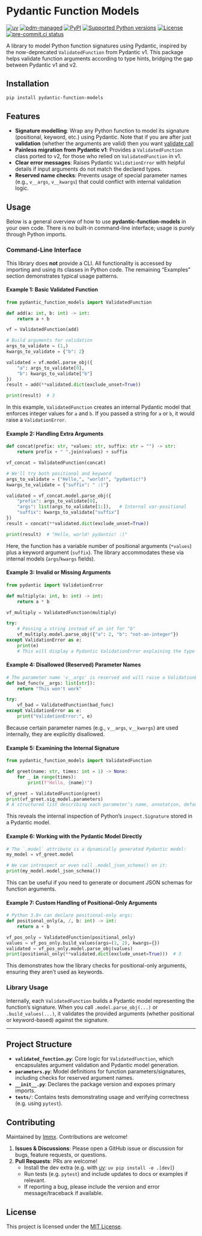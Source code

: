 # Pydantic Function Models

[![uv](https://img.shields.io/endpoint?url=https://raw.githubusercontent.com/astral-sh/uv/main/assets/badge/v0.json)](https://github.com/astral-sh/uv)
[![pdm-managed](https://img.shields.io/badge/pdm-managed-blueviolet)](https://pdm.fming.dev)
[![PyPI](https://img.shields.io/pypi/v/pydantic-function-models.svg)](https://pypi.org/project/pydantic-function-models)
[![Supported Python versions](https://img.shields.io/pypi/pyversions/pydantic-function-models.svg)](https://pypi.org/project/pydantic-function-models)
[![License](https://img.shields.io/pypi/l/pydantic-function-models.svg)](https://pypi.python.org/pypi/pydantic-function-models)
[![pre-commit.ci status](https://results.pre-commit.ci/badge/github/lmmx/pydantic-function-models/master.svg)](https://results.pre-commit.ci/latest/github/lmmx/pydantic-function-models/master)

A library to model Python function signatures using Pydantic, inspired by the now-deprecated `ValidatedFunction` from Pydantic v1. This package helps validate function arguments according to type hints, bridging the gap between Pydantic v1 and v2.

## Installation

```bash
pip install pydantic-function-models
```

## Features

- **Signature modelling**: Wrap any Python function to model its signature (positional, keyword, etc.) using Pydantic. Note that if you are after just **validation** (whether the arguments are valid) then  you want [validate call](https://docs.pydantic.dev/latest/api/validate_call/)
- **Painless migration from Pydantic v1**: Provides a `ValidatedFunction` class ported to v2, for those who relied on `ValidatedFunction` in v1.
- **Clear error messages**: Raises Pydantic `ValidationError` with helpful details if input arguments do not match the declared types.
- **Reserved name checks**: Prevents usage of special parameter names (e.g., `v__args`, `v__kwargs`) that could conflict with internal validation logic.

## Usage

Below is a general overview of how to use **pydantic-function-models** in your own code. There is no built-in command-line interface; usage is purely through Python imports.

### Command-Line Interface

This library does **not** provide a CLI. All functionality is accessed by importing and using its classes in Python code. The remaining “Examples” section demonstrates typical usage patterns.

#### Example 1: Basic Validated Function

```python
from pydantic_function_models import ValidatedFunction

def add(a: int, b: int) -> int:
    return a + b

vf = ValidatedFunction(add)

# Build arguments for validation
args_to_validate = (1,)
kwargs_to_validate = {"b": 2}

validated = vf.model.parse_obj({
    "a": args_to_validate[0],
    "b": kwargs_to_validate["b"]
})
result = add(**validated.dict(exclude_unset=True))

print(result)  # 3
```

In this example, `ValidatedFunction` creates an internal Pydantic model that enforces integer values for `a` and `b`. If you passed a string for `a` or `b`, it would raise a `ValidationError`.

#### Example 2: Handling Extra Arguments

```python
def concat(prefix: str, *values: str, suffix: str = "") -> str:
    return prefix + " ".join(values) + suffix

vf_concat = ValidatedFunction(concat)

# We'll try both positional and keyword
args_to_validate = ("Hello,", "world!", "pydantic!")
kwargs_to_validate = {"suffix": " :)"}

validated = vf_concat.model.parse_obj({
    "prefix": args_to_validate[0],
    "args": list(args_to_validate[1:]),   # Internal var-positional
    "suffix": kwargs_to_validate["suffix"]
})
result = concat(**validated.dict(exclude_unset=True))

print(result)  # "Hello, world! pydantic! :)"
```

Here, the function has a variable number of positional arguments (`*values`) plus a keyword argument (`suffix`). The library accommodates these via internal models (`args`/`kwargs` fields).

#### Example 3: Invalid or Missing Arguments

```python
from pydantic import ValidationError

def multiply(a: int, b: int) -> int:
    return a * b

vf_multiply = ValidatedFunction(multiply)

try:
    # Passing a string instead of an int for "b"
    vf_multiply.model.parse_obj({"a": 2, "b": "not-an-integer"})
except ValidationError as e:
    print(e)
    # This will display a Pydantic ValidationError explaining the type mismatch
```

#### Example 4: Disallowed (Reserved) Parameter Names

```python
# The parameter name 'v__args' is reserved and will raise a ValidationError
def bad_func(v__args: list[str]):
    return "This won't work"

try:
    vf_bad = ValidatedFunction(bad_func)
except ValidationError as e:
    print("ValidationError:", e)
```

Because certain parameter names (e.g., `v__args`, `v__kwargs`) are used internally, they are explicitly disallowed.

#### Example 5: Examining the Internal Signature

```python
from pydantic_function_models import ValidatedFunction

def greet(name: str, times: int = 1) -> None:
    for _ in range(times):
        print(f"Hello, {name}!")

vf_greet = ValidatedFunction(greet)
print(vf_greet.sig_model.parameters)
# A structured list describing each parameter’s name, annotation, default, kind, etc.
```

This reveals the internal inspection of Python’s `inspect.Signature` stored in a Pydantic model.

#### Example 6: Working with the Pydantic Model Directly

```python
# The `.model` attribute is a dynamically generated Pydantic model:
my_model = vf_greet.model

# We can introspect or even call .model_json_schema() on it:
print(my_model.model_json_schema())
```

This can be useful if you need to generate or document JSON schemas for function arguments.

#### Example 7: Custom Handling of Positional-Only Arguments

```python
# Python 3.8+ can declare positional-only args:
def positional_only(a, /, b: int) -> int:
    return a + b

vf_pos_only = ValidatedFunction(positional_only)
values = vf_pos_only.build_values(args=(1, 2), kwargs={})
validated = vf_pos_only.model.parse_obj(values)
print(positional_only(**validated.dict(exclude_unset=True)))  # 3
```

This demonstrates how the library checks for positional-only arguments, ensuring they aren’t used as keywords.

### Library Usage

Internally, each `ValidatedFunction` builds a Pydantic model representing the function’s signature. When you call `.model.parse_obj(...)` or `.build_values(...)`, it validates the provided arguments (whether positional or keyword-based) against the signature.

---

## Project Structure

- **`validated_function.py`**: Core logic for `ValidatedFunction`, which encapsulates argument validation and Pydantic model generation.
- **`parameters.py`**: Model definitions for function parameters/signatures, including checks for reserved argument names.
- **`__init__.py`**: Declares the package version and exposes primary imports.
- **`tests/`**: Contains tests demonstrating usage and verifying correctness (e.g. using `pytest`).

## Contributing

Maintained by [lmmx](https://github.com/lmmx). Contributions are welcome!

1. **Issues & Discussions**: Please open a GitHub issue or discussion for bugs, feature requests, or questions.
2. **Pull Requests**: PRs are welcome!
   - Install the dev extra (e.g. with [uv](https://docs.astral.sh/uv/): `uv pip install -e .[dev]`)
   - Run tests (e.g. `pytest`) and include updates to docs or examples if relevant.
   - If reporting a bug, please include the version and error message/traceback if available.

## License

This project is licensed under the [MIT License](https://opensource.org/licenses/MIT).
